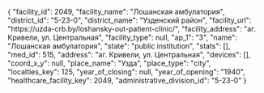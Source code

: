 {
    "facility_id": 2049,
    "facility_name": "Лошанская амбулатория",
    "district_id": "5-23-0",
    "district_name": "Узденский район",
    "facility_url": "https:\/\/uzda-crb.by\/loshansky-out-patient-clinic\/",
    "facility_address": "аг. Кривели, ул. Центральная",
    "facility_type": null,
    "ap_1": "3",
    "name": "Лошанская амбулатория",
    "state": "public institution",
    "stats": [],
    "med_id": 515,
    "address": "аг. Кривели, ул. Центральная",
    "devices": [],
    "coord_x_y": null,
    "place_name": "Узда",
    "place_type": "city",
    "localties_key": 125,
    "year_of_closing": null,
    "year_of_opening": "1940",
    "healthcare_facility_key": 2049,
    "administrative_division_id": "5-23-0"
}